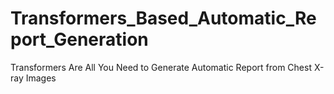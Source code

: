# Transformers_Based_Automatic_Report_Generation
Transformers Are All You Need to Generate Automatic Report from Chest X-ray Images
